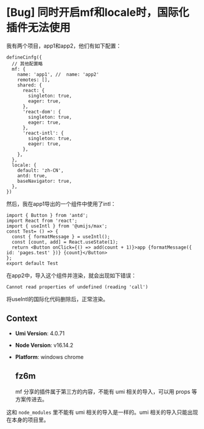 # [Bug] 同时开启mf和locale时，国际化插件无法使用

我有两个项目，app1和app2，他们有如下配置：

```
defineCinfg({
  // 其他配置略
  mf: {
    name: 'app1', //  name: 'app2'
    remotes: [],
    shared: {
      react: {
        singleton: true,
        eager: true,
      },
      'react-dom': {
        singleton: true,
        eager: true,
      },
      'react-intl': {
        singleton: true,
        eager: true,
      },
    },
  },
  locale: {
    default: 'zh-CN',
    antd: true,
    baseNavigator: true,
  },
})
```

然后，我在app1导出的一个组件中使用了intl：

```
import { Button } from 'antd';
import React from 'react';
import { useIntl } from '@umijs/max';
const Test= () => {
  const { formatMessage } = useIntl();
  const [count, add] = React.useState(1);
  return <Button onClick={() => add(count + 1)}>app {formatMessage({ id: 'pages.test' })} {count}</Button>
};
export default Test
```

在app2中，导入这个组件并渲染，就会出现如下错误：

```
Cannot read properties of undefined (reading 'call')
```

将useIntl的国际化代码删除后，正常渲染。

## Context

- **Umi Version**: 4.0.71
- **Node Version**: v16.14.2
- **Platform**: windows chrome

  ## fz6m

  mf 分享的插件属于第三方的内容，不能有 umi 相关的导入，可以用 props 等方案传进去。

这和 `node_modules` 里不能有 umi 相关的导入是一样的。umi 相关的导入只能出现在本身的项目里。
